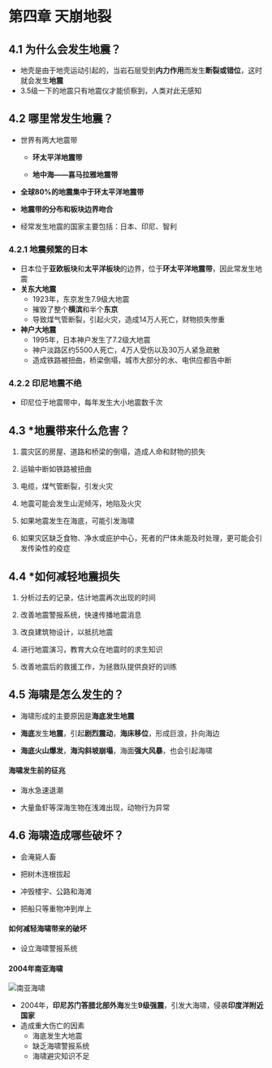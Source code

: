 # **第四章 天崩地裂**

## **4.1 为什么会发生地震？**

- 地壳是由于地壳运动引起的，当岩石层受到**内力作用**而发生**断裂或错位**，这时就会发生**地震**
- 3.5级一下的地震只有地震仪才能侦察到，人类对此无感知

## **4.2 哪里常发生地震？**

- 世界有两大地震带
  - **环太平洋地震带**

  - **地中海——喜马拉雅地震带**

- **全球80%的地震集中于环太平洋地震带**

- **地震带的分布和板块边界吻合**

- 经常发生地震的国家主要包括：日本、印尼、智利

### 4.2.1 地震频繁的日本

- 日本位于**亚欧板块**和**太平洋板块**的边界，位于**环太平洋地震带**，因此常发生地震
- **关东大地震**
  - 1923年，东京发生7.9级大地震
  - 摧毁了整个**横滨**和半个**东京**
  - 导致煤气管断裂，引起火灾，造成14万人死亡，财物损失惨重
- **神户大地震**
  - 1995年，日本神户发生了7.2级大地震
  - 神户淡路区约5500人死亡，4万人受伤以及30万人紧急疏散
  - 造成铁路被扭曲，桥梁倒塌，城市大部分的水、电供应都告中断

### 4.2.2 印尼地震不绝

- 印尼位于地震带中，每年发生大小地震数千次

## **4.3 \*地震带来什么危害？**

1. 震灾区的房屋、道路和桥梁的倒塌，造成人命和财物的损失

2. 运输中断如铁路被扭曲

3. 电缆，煤气管断裂，引发火灾

4. 地震可能会发生山泥倾泻，地陷及火灾

5. 如果地震发生在海底，可能引发海啸

6. 如果灾区缺乏食物、净水或庇护中心，死者的尸体未能及时处理，更可能会引发传染性的疫症

## **4.4 \*如何减轻地震损失**

1. 分析过去的记录，估计地震再次出现的时间

2. 改善地震警报系统，快速传播地震消息

3. 改良建筑物设计，以抵抗地震

4. 进行地震演习，教育大众在地震时的求生知识

5. 改善地震后的救援工作，为拯救队提供良好的训练

## **4.5 海啸是怎么发生的？**

- 海啸形成的主要原因是**海底发生地震**

- **海底**发生**地震**，引起**剧烈震动**，**海床移位**，形成巨浪，扑向海边

- **海底火山爆发**，**海沟斜坡崩塌**，海面**强大风暴**，也会引起海啸

#### 海啸发生前的征兆

- 海水急速退潮

- 大量鱼虾等深海生物在浅滩出现，动物行为异常

## **4.6 海啸造成哪些破坏？**

- 会淹毙人畜

- 把树木连根拔起

- 冲毁楼宇、公路和海滩

- 把船只等重物冲到岸上

#### 如何减轻海啸带来的破坏

- 设立海啸警报系统

#### 2004年南亚海啸

![南亚海啸](https://i.ibb.co/D5TSBct/image.jpg)

- 2004年，**印尼苏门答腊北部外海**发生**9级强震**，引发大海啸，侵袭**印度洋附近国家**
- 造成重大伤亡的因素
  - 海底发生大地震
  - 缺乏海啸警报系统
  - 海啸避灾知识不足